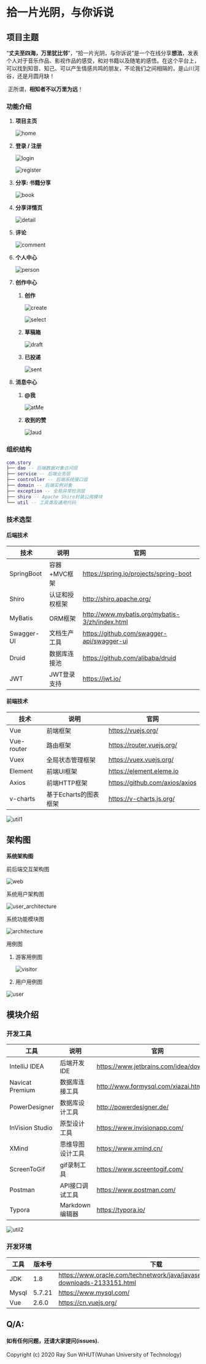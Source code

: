 # 拾一片光阴，与你诉说

## 项目主题

​	“**丈夫至四海，万里犹比邻**”，“拾一片光阴，与你诉说”是一个在线分享**想法**，发表个人对于音乐作品、影视作品的感受，和对书籍以及随笔的感悟。在这个平台上，可以找到知音、知己、可以产生情感共鸣的朋友，不论我们之间相隔的，是山川河谷，还是月圆月缺！

​	正所谓，**相知者不以万里为远**！



### 功能介绍

1. **项目主页**

   ![home](https://github.com/RaySunWHUT/story/blob/master/assets/home.jpg)

   

2. **登录 / 注册**

   ![login](https://github.com/RaySunWHUT/story/blob/master/assets/login.jpg)

   ![register](https://github.com/RaySunWHUT/story/blob/master/assets/register.jpg)

   

3. **分享: 书籍分享**

   ![book](https://github.com/RaySunWHUT/story/blob/master/assets/book.jpg)

   

4. **分享详情页**

   ![detail](https://github.com/RaySunWHUT/story/blob/master/assets/idea.jpg)

   

5. **评论**

   ![comment](https://github.com/RaySunWHUT/story/blob/master/assets/comment.jpg)

   

6. **个人中心**

   ![person](https://github.com/RaySunWHUT/story/blob/master/assets/person.jpg)

   

7. **创作中心**

   1. **创作**

      ![create](https://github.com/RaySunWHUT/story/blob/master/assets/create.jpg)

      ![select](https://github.com/RaySunWHUT/story/blob/master/assets/create1.jpg)

   2. **草稿箱**

      ![draft](https://github.com/RaySunWHUT/story/blob/master/assets/draft.jpg)

   3. **已投递**

      ![sent](https://github.com/RaySunWHUT/story/blob/master/assets/sent.jpg)
      
      

8. **消息中心**

   1. **@我**

      ![atMe](https://github.com/RaySunWHUT/story/blob/master/assets/atMe.jpg)

   2. **收到的赞**

      ![laud](https://github.com/RaySunWHUT/story/blob/master/assets/laud.jpg)

### 组织结构

``` lua
com.story
├── dao -- 后端数据对象访问层
├── service -- 后端业务层
├── controller -- 后端系统接口层
├── domain -- 后端实例对象
├── exception -- 全局异常检测层
├── shiro -- Apache Shiro封装公用模块
└── util -- 工具类及通用代码
```

### 技术选型

#### 后端技术

| 技术       | 说明           | 官网                                           |
| ---------- | -------------- | ---------------------------------------------- |
| SpringBoot | 容器+MVC框架   | https://spring.io/projects/spring-boot         |
| Shiro      | 认证和授权框架 | http://shiro.apache.org/                       |
| MyBatis    | ORM框架        | http://www.mybatis.org/mybatis-3/zh/index.html |
| Swagger-UI | 文档生产工具   | https://github.com/swagger-api/swagger-ui      |
| Druid      | 数据库连接池   | https://github.com/alibaba/druid               |
| JWT        | JWT登录支持    | https://jwt.io/                                |



#### 前端技术

| 技术       | 说明                  | 官网                           |
| ---------- | --------------------- | ------------------------------ |
| Vue        | 前端框架              | https://vuejs.org/             |
| Vue-router | 路由框架              | https://router.vuejs.org/      |
| Vuex       | 全局状态管理框架      | https://vuex.vuejs.org/        |
| Element    | 前端UI框架            | https://element.eleme.io       |
| Axios      | 前端HTTP框架          | https://github.com/axios/axios |
| v-charts   | 基于Echarts的图表框架 | https://v-charts.js.org/       |



![util1](https://github.com/RaySunWHUT/story/blob/master/assets/utils1.jpg)



## 架构图

**系统架构图**

前后端交互架构图

![web](https://github.com/RaySunWHUT/story/blob/master/assets/web.png)

系统用户架构图

![user_architecture](https://github.com/RaySunWHUT/story/blob/master/assets/user_a.png)

系统功能模块图

![architecture](https://github.com/RaySunWHUT/story/blob/master/assets/architecture.png)

用例图

 1. 游客用例图

    ![visitor](https://github.com/RaySunWHUT/story/blob/master/assets/visitor.png)

 2. 用户用例图

![user](https://github.com/RaySunWHUT/story/blob/master/assets/user.png)

## 模块介绍

### 开发工具

| 工具            | 说明             | 官网                                    |
| --------------- | ---------------- | --------------------------------------- |
| IntelliJ IDEA   | 后端开发IDE      | https://www.jetbrains.com/idea/download |
| Navicat Premium | 数据库连接工具   | http://www.formysql.com/xiazai.html     |
| PowerDesigner   | 数据库设计工具   | http://powerdesigner.de/                |
| InVision Studio | 原型设计工具     | https://www.invisionapp.com/            |
| XMind           | 思维导图设计工具 | https://www.xmind.cn/                   |
| ScreenToGif     | gif录制工具      | https://www.screentogif.com/            |
| Postman         | API接口调试工具  | https://www.postman.com/                |
| Typora          | Markdown编辑器   | https://typora.io/                      |

![util2](https://github.com/RaySunWHUT/story/blob/master/assets/utils2.jpg)



### 开发环境

| 工具  | 版本号 | 下载                                                         |
| ----- | ------ | ------------------------------------------------------------ |
| JDK   | 1.8    | https://www.oracle.com/technetwork/java/javase/downloads/jdk8-downloads-2133151.html |
| Mysql | 5.7.21 | https://www.mysql.com/                                       |
| Vue   | 2.6.0  | https://cn.vuejs.org/                                        |







## Q/A:

####     如有任何问题，还请大家提问(issues).

Copyright (c) 2020 Ray Sun WHUT(Wuhan University of Technology)

